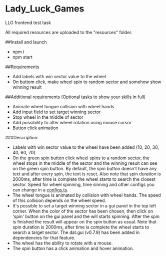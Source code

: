 # Lady_Luck_Games

LLG frontend test task

All required resources are uploaded to the "resources" folder.

##Install and launch
- npm i
- npm start

##Requirements
- Add labels with win sector value to the wheel
- On buttom click, make wheel spin to random sector and somehow show winning result

##Additional requirements (Optional tasks to show your skills in full)
- Animate wheel tongue collision with wheel hands
- Add input field to set target winning sector
- Stop wheel in the middle of sector
- Add possibility to alter wheel rotation using mouse cursor
- Button click animation


###Description:
- Labels with win sector value to the wheel have been added (10, 20, 30, 40, 60, 70).
- On the green spin button click wheel spins to a random sector, the wheel stops in the middle of the sector and the winning result can see on the green spin button. By default, the spin button doesn't have any text and after every spin, the text is reset. Also note that spin duration is 2000ms, after time is complete the wheel starts to search the closest sector. Speed for wheel spinning, time sinning and other configs you can change in a [configs.ts](src%2Fconfigs.ts).
- The wheel tongue is animated by collision with wheel hands. The speed of this collision depends on the wheel speed.
- It's possible to set a target winning sector in a gui panel in the top left corner. When the color of the sector has been chosen, then click on 'spin' button on the gui panel and the will starts spinning. After the spin is finished the result will appear on the spin button as usual. Note that spin duration is 2000ms, after time is complete the wheel starts to search a target sector. The dat.gui (v0.7.9) has been added in dependencies for that feature. 
- The wheel has the ability to rotate with a mouse.
- The spin button has a click animation and hover animation.
